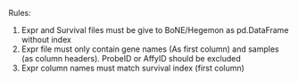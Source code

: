 Rules:
1. Expr and Survival files must be give to BoNE/Hegemon as pd.DataFrame without index
2. Expr file must only contain gene names (As first column) and samples (as column headers). ProbeID or AffyID should be excluded
3. Expr column names must match survival index (first column)